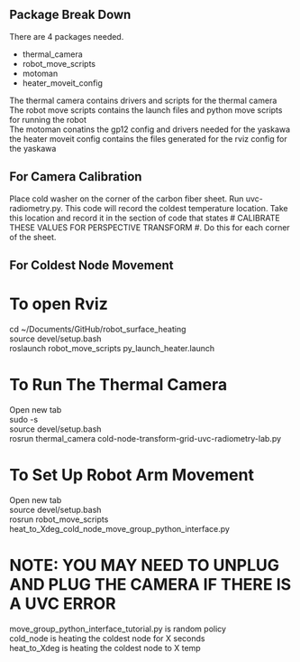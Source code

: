 ## Package Break Down 
There are 4 packages needed. 
- thermal_camera
- robot_move_scripts
- motoman
- heater_moveit_config

The thermal camera contains drivers and scripts for the thermal camera <br>
The robot move scripts contains the launch files and python move scripts for running the robot <br>
The motoman conatins the gp12 config and drivers needed for the yaskawa <br>
the heater moveit config contains the files generated for the rviz config for the yaskawa <br>

## For Camera Calibration
Place cold washer on the corner of the carbon fiber sheet. Run uvc-radiometry.py. This code will record the coldest temperature location. Take this location and record it in the 
section of code that states # CALIBRATE THESE VALUES FOR PERSPECTIVE TRANSFORM #. Do this for each corner of the sheet. 

## For Coldest Node Movement

# To open Rviz
cd ~/Documents/GitHub/robot_surface_heating <br>
source devel/setup.bash <br>
roslaunch robot_move_scripts py_launch_heater.launch <br>

# To Run The Thermal Camera
Open new tab <br>
sudo -s <br>
source devel/setup.bash <br>
rosrun thermal_camera cold-node-transform-grid-uvc-radiometry-lab.py <br>

# To Set Up Robot Arm Movement
Open new tab <br>
source devel/setup.bash <br>
rosrun robot_move_scripts heat_to_Xdeg_cold_node_move_group_python_interface.py <br>


# NOTE: YOU MAY NEED TO UNPLUG AND PLUG THE CAMERA IF THERE IS A UVC ERROR

move_group_python_interface_tutorial.py is random policy <br>
cold_node is heating the coldest node for X seconds <br>
heat_to_Xdeg is heating the coldest node to X temp <br>


